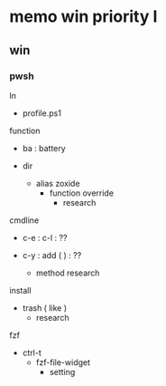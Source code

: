 
# memo win priority l


## win

### pwsh

ln

- profile.ps1


function

- ba : battery


- dir
  - alias zoxide
    - function override
      - research


cmdline

- c-e : c-l : ??


- c-y : add (  ) : ??
  - method research



install
- trash ( like )
  - research


fzf

- ctrl-t
  - fzf-file-widget
    - setting



